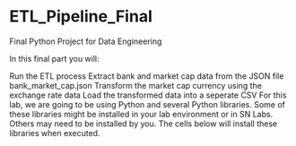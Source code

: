 # ETL_Pipeline_Final
Final Python Project for Data Engineering

In this final part you will:

Run the ETL process
Extract bank and market cap data from the JSON file bank_market_cap.json
Transform the market cap currency using the exchange rate data
Load the transformed data into a seperate CSV
For this lab, we are going to be using Python and several Python libraries. Some of these libraries might be installed in your lab environment or in SN Labs. Others may need to be installed by you. The cells below will install these libraries when executed.

